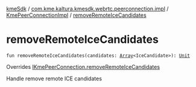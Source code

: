 [kmeSdk](../../index.md) / [com.kme.kaltura.kmesdk.webrtc.peerconnection.impl](../index.md) / [KmePeerConnectionImpl](index.md) / [removeRemoteIceCandidates](./remove-remote-ice-candidates.md)

# removeRemoteIceCandidates

`fun removeRemoteIceCandidates(candidates: `[`Array`](https://kotlinlang.org/api/latest/jvm/stdlib/kotlin/-array/index.html)`<IceCandidate>): `[`Unit`](https://kotlinlang.org/api/latest/jvm/stdlib/kotlin/-unit/index.html)

Overrides [IKmePeerConnection.removeRemoteIceCandidates](../../com.kme.kaltura.kmesdk.webrtc.peerconnection/-i-kme-peer-connection/remove-remote-ice-candidates.md)

Handle remove remote ICE candidates

